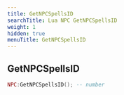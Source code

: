 ```yaml
---
title: GetNPCSpellsID
searchTitle: Lua NPC GetNPCSpellsID
weight: 1
hidden: true
menuTitle: GetNPCSpellsID
---
```

## GetNPCSpellsID
```lua
NPC:GetNPCSpellsID(); -- number
```